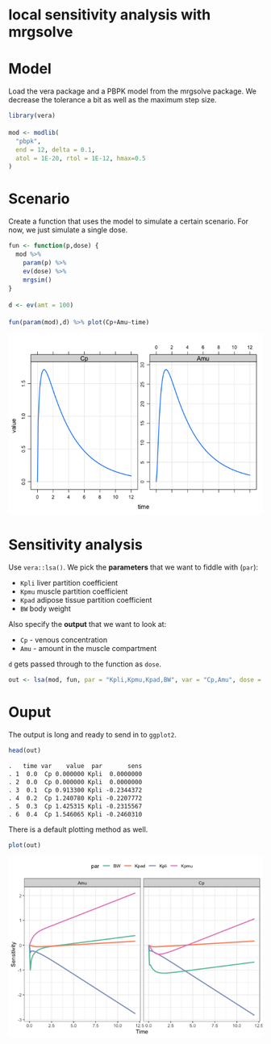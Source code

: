local sensitivity analysis with mrgsolve
================

# Model

Load the vera package and a PBPK model from the mrgsolve package. We
decrease the tolerance a bit as well as the maximum step size.

``` r
library(vera)

mod <- modlib(
  "pbpk", 
  end = 12, delta = 0.1, 
  atol = 1E-20, rtol = 1E-12, hmax=0.5
)
```

# Scenario

Create a function that uses the model to simulate a certain scenario.
For now, we just simulate a single dose.

``` r
fun <- function(p,dose) {
  mod %>% 
    param(p) %>% 
    ev(dose) %>% 
    mrgsim()
}

d <- ev(amt = 100)

fun(param(mod),d) %>% plot(Cp+Amu~time)
```

![](man/images/readme-unnamed-chunk-2-1.png)<!-- -->

# Sensitivity analysis

Use `vera::lsa()`. We pick the **parameters** that we want to fiddle
with (`par`):

  - `Kpli` liver partition coefficient
  - `Kpmu` muscle partition coefficient
  - `Kpad` adipose tissue partition coefficient
  - `BW` body weight

Also specify the **output** that we want to look at:

  - `Cp` - venous concentration
  - `Amu` - amount in the muscle compartment

`d` gets passed through to the function as
`dose`.

``` r
out <- lsa(mod, fun, par = "Kpli,Kpmu,Kpad,BW", var = "Cp,Amu", dose = d)
```

# Ouput

The output is long and ready to send in to `ggplot2`.

``` r
head(out)
```

    .   time var    value  par       sens
    . 1  0.0  Cp 0.000000 Kpli  0.0000000
    . 2  0.0  Cp 0.000000 Kpli  0.0000000
    . 3  0.1  Cp 0.913300 Kpli -0.2344372
    . 4  0.2  Cp 1.240780 Kpli -0.2207772
    . 5  0.3  Cp 1.425315 Kpli -0.2315567
    . 6  0.4  Cp 1.546065 Kpli -0.2460310

There is a default plotting method as well.

``` r
plot(out)
```

![](man/images/readme-unnamed-chunk-5-1.png)<!-- -->
